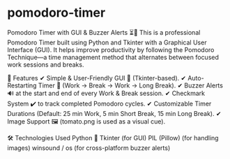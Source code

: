 # pomodoro-timer
Pomodoro Timer with GUI & Buzzer Alerts ⏳🔔
This is a professional Pomodoro Timer built using Python and Tkinter with a Graphical User Interface (GUI). It helps improve productivity by following the Pomodoro Technique—a time management method that alternates between focused work sessions and breaks.

🚀 Features
✔ Simple & User-Friendly GUI 🎨 (Tkinter-based).
✔ Auto-Restarting Timer 🔄 (Work → Break → Work → Long Break).
✔ Buzzer Alerts 🔊 at the start and end of every Work & Break session.
✔ Checkmark System ✔️ to track completed Pomodoro cycles.
✔ Customizable Timer Durations (Default: 25 min Work, 5 min Short Break, 15 min Long Break).
✔ Image Support 🖼️ (tomato.png is used as a visual cue).

🛠️ Technologies Used
Python 🐍
Tkinter (for GUI)
PIL (Pillow) (for handling images)
winsound / os (for cross-platform buzzer alerts)
